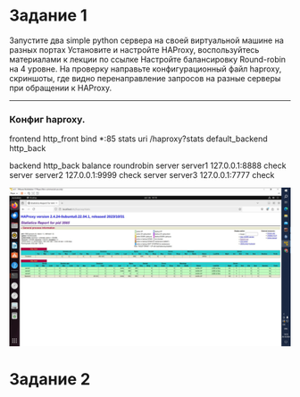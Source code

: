 # Задание 1
Запустите два simple python сервера на своей виртуальной машине на разных портах
Установите и настройте HAProxy, воспользуйтесь материалами к лекции по ссылке
Настройте балансировку Round-robin на 4 уровне.
На проверку направьте конфигурационный файл haproxy, скриншоты, где видно перенаправление запросов на разные серверы при обращении к HAProxy.
***
### Конфиг haproxy.

  frontend http_front
       bind *:85
       stats uri /haproxy?stats
       default_backend http_back

   backend http_back
       balance roundrobin
       server server1 127.0.0.1:8888 check
       server server2 127.0.0.1:9999 check
       server server3 127.0.0.1:7777 check

![1](1.jpg)
# Задание 2
